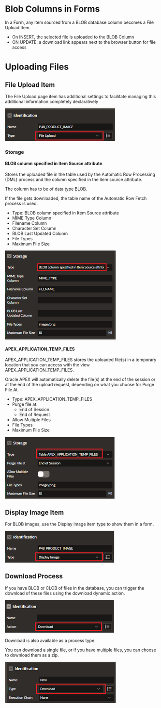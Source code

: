 # Blob Columns in Forms

In a Form, any item sourced from a BLOB database column becomes a File Upload Item.

- On INSERT, the selected file is uploaded to the BLOB Column
- ON UPDATE, a download link appears next to the browser button for file access

# Uploading Files

## File Upload Item

The File Upload page item has additional settings to facilitate managing this additional information completely declaratively

![Blob Column](images/form_blob_column.png)

### Storage

#### BLOB column specified in Item Source attribute

Stores the uploaded file in the table used by the Automatic Row Processing (DML) process and the column specified in the item source attribute.

The column has to be of data type BLOB.

If the file gets downloaded, the table name of the Automatic Row Fetch process is used.

- Type: BLOB column specified in Item Source attribute
- MIME Type Column
- Filename Column
- Character Set Column
- BLOB Last Updated Column
- File Types
- Maximum File Size

![File Upload Storage Blob](images/form_file_upload_storage_blob.png)

#### APEX_APPLICATION_TEMP_FILES

APEX_APPLICATION_TEMP_FILES stores the uploaded file(s) in a temporary location that you can access with the view APEX_APPLICATION_TEMP_FILES.

Oracle APEX will automatically delete the file(s) at the end of the session or at the end of the upload request, depending on what you choose for Purge File At.

- Type: APEX_APPLICATION_TEMP_FILES
- Purge file at:
  - End of Session
  - End of Request
- Allow Multiple Files
- File Types
- Maximum File Size

![File Upload Storage Temporal](images/form_file_upload_storage_tmp.png)

## Display Image Item

For BLOB images, use the Display Image item type to show them in a form.

![Display Image](images/form_display_image.png)

## Download Process

If you have BLOB or CLOB of files in the database, you can trigger the download of these files using the download dynamic action.

![Dynamic Action Download](images/form_dynamic_action_download.png)

Download is also available as a process type.

You can download a single file, or if you have multiple files, you can choose to download them as a zip.

![Download process](images/form_download_process.png)
